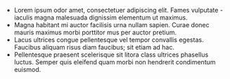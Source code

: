 * Lorem ipsum odor amet, consectetuer adipiscing elit.
Fames vulputate - iaculis magna malesuada dignissim elementum ut maximus.
* Magna habitant mi auctor facilisis
urna nullam sapien. Curae donec mauris maximus morbi
porttitor mus per auctor pretium.
* Lacus ultrices congue pellentesque vel tempor convallis egestas. Faucibus aliquam risus diam faucibus; sit etiam ad hac.
* Pellentesque praesent scelerisque sit litora class ultrices phasellus luctus. Semper quis eleifend quam morbi non hendrerit condimentum euismod.
